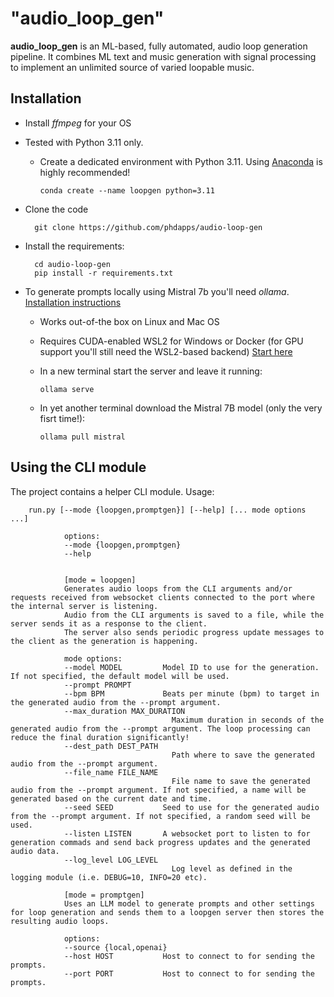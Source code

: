 
# "audio_loop_gen"

__audio_loop_gen__ is an ML-based, fully automated, audio loop generation pipeline.
It combines ML text and music generation with signal processing to implement an unlimited source of varied loopable music.

## Installation

- Install *ffmpeg* for your OS
  
- Tested with Python 3.11 only.
  
  - Create a dedicated environment with Python 3.11. Using [Anaconda](https://www.anaconda.com/download/) is highly recommended!

        conda create --name loopgen python=3.11

- Clone the code
  
        git clone https://github.com/phdapps/audio-loop-gen

- Install the requirements:

        cd audio-loop-gen
        pip install -r requirements.txt

- To generate prompts locally using Mistral 7b you'll need *ollama*. [Installation instructions](https://github.com/jmorganca/ollama)
  
  - Works out-of-the box on Linux and Mac OS
  
  - Requires CUDA-enabled WSL2 for Windows or Docker (for GPU support you'll still need the WSL2-based backend) [Start here](https://learn.microsoft.com/en-us/windows/ai/directml/gpu-cuda-in-wsl)

  - In a new terminal start the server and leave it running:
  
        ollama serve

  - In yet another terminal download the Mistral 7B model (only the very fisrt time!):

        ollama pull mistral

## Using the CLI module

The project contains a helper CLI module. Usage:

        run.py [--mode {loopgen,promptgen}] [--help] [... mode options ...]

                options:
                --mode {loopgen,promptgen}
                --help


                [mode = loopgen]
                Generates audio loops from the CLI arguments and/or requests received from websocket clients connected to the port where the internal server is listening.
                Audio from the CLI arguments is saved to a file, while the server sends it as a response to the client. 
                The server also sends periodic progress update messages to the client as the generation is happening.

                mode options:
                --model MODEL         Model ID to use for the generation. If not specified, the default model will be used.
                --prompt PROMPT
                --bpm BPM             Beats per minute (bpm) to target in the generated audio from the --prompt argument.
                --max_duration MAX_DURATION
                                        Maximum duration in seconds of the generated audio from the --prompt argument. The loop processing can reduce the final duration significantly!
                --dest_path DEST_PATH
                                        Path where to save the generated audio from the --prompt argument.
                --file_name FILE_NAME
                                        File name to save the generated audio from the --prompt argument. If not specified, a name will be generated based on the current date and time.
                --seed SEED           Seed to use for the generated audio from the --prompt argument. If not specified, a random seed will be used.
                --listen LISTEN       A websocket port to listen to for generation commads and send back progress updates and the generated audio data.
                --log_level LOG_LEVEL
                                        Log level as defined in the logging module (i.e. DEBUG=10, INFO=20 etc).

                [mode = promptgen]
                Uses an LLM model to generate prompts and other settings for loop generation and sends them to a loopgen server then stores the resulting audio loops.

                options:
                --source {local,openai}
                --host HOST           Host to connect to for sending the prompts.
                --port PORT           Host to connect to for sending the prompts.
